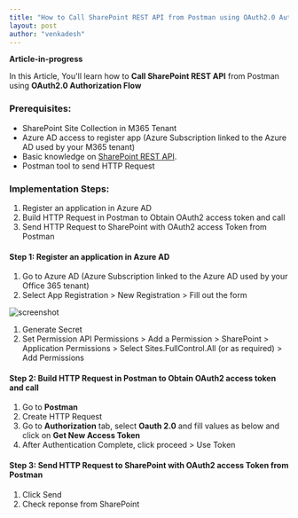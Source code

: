 ```yaml
---
title: "How to Call SharePoint REST API from Postman using OAuth2.0 Authorization Flow"
layout: post
author: "venkadesh"
---
```


**Article-in-progress**

In this Article, You'll learn how to **Call SharePoint REST API** from Postman using **OAuth2.0 Authorization Flow**

### Prerequisites:

* SharePoint Site Collection in M365 Tenant
* Azure AD access to register app (Azure Subscription linked to the Azure AD used by your M365 tenant)
* Basic knowledge on [SharePoint REST API](https://docs.microsoft.com/en-us/sharepoint/dev/sp-add-ins/complete-basic-operations-using-sharepoint-rest-endpoints).
* Postman tool to send HTTP Request


### Implementation Steps:

1. Register an application in Azure AD
1. Build HTTP Request in Postman to Obtain OAuth2 access token and call
1. Send HTTP Request to SharePoint with OAuth2 access Token from Postman

#### Step 1: Register an application in Azure AD
1. Go to Azure AD (Azure Subscription linked to the Azure AD used by your Office 365 tenant)
1. Select App Registration > New Registration > Fill out the form

![screenshot](https://vstudio365.github.io/blog/assets/screenshots/app-registration-form-01.jpg)

1. Generate Secret
1. Set Permission
        API Permissions > Add a Permission > SharePoint > Application Permissions > Select Sites.FullControl.All (or as required) > Add Permissions

#### Step 2: Build HTTP Request in Postman to Obtain OAuth2 access token and call

1. Go to **Postman**
1. Create HTTP Request
1. Go to **Authorization** tab, select **Oauth 2.0** and fill values as below and click on **Get New Access Token**
1. After Authentication Complete, click proceed > Use Token

#### Step 3: Send HTTP Request to SharePoint with OAuth2 access Token from Postman

1. Click Send
1. Check reponse from SharePoint
